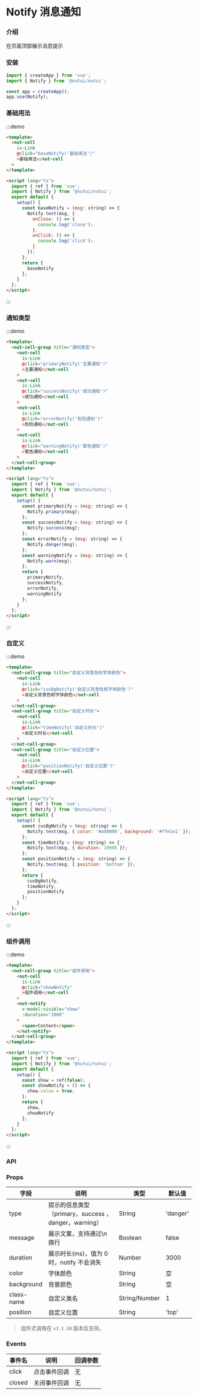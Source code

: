 # Notify 消息通知

### 介绍

在页面顶部展示消息提示

### 安装

```javascript
import { createApp } from 'vue';
import { Notify } from '@nutui/nutui';

const app = createApp();
app.use(Notify);
```

### 基础用法

:::demo

```html
<template>
  <nut-cell
    is-Link
    @click="baseNotify('基础用法')"
    >基础用法</nut-cell
  >
</template>

<script lang="ts">
  import { ref } from 'vue';
  import { Notify } from '@nutui/nutui';
  export default {
    setup() {
      const baseNotify = (msg: string) => {
        Notify.text(msg, {
          onClose: () => {
            console.log('close');
          },
          onClick: () => {
            console.log('click');
          }
        });
      };
      return {
        baseNotify
      };
    }
  };
</script>
```

:::

### 通知类型

:::demo

```html
<template>
  <nut-cell-group title="通知类型">
    <nut-cell
      is-Link
      @click="primaryNotify('主要通知')"
      >主要通知</nut-cell
    >
    <nut-cell
      is-Link
      @click="successNotify('成功通知')"
      >成功通知</nut-cell
    >
    <nut-cell
      is-Link
      @click="errorNotify('危险通知')"
      >危险通知</nut-cell
    >
    <nut-cell
      is-Link
      @click="warningNotify('警告通知')"
      >警告通知</nut-cell
    >
  </nut-cell-group>
</template>

<script lang="ts">
  import { ref } from 'vue';
  import { Notify } from '@nutui/nutui';
  export default {
    setup() {
      const primaryNotify = (msg: string) => {
        Notify.primary(msg);
      };
      const successNotify = (msg: string) => {
        Notify.success(msg);
      };
      const errorNotify = (msg: string) => {
        Notify.danger(msg);
      };
      const warningNotify = (msg: string) => {
        Notify.warn(msg);
      };
      return {
        primaryNotify,
        successNotify,
        errorNotify,
        warningNotify
      };
    }
  };
</script>
```

:::

### 自定义

:::demo

```html
<template>
  <nut-cell-group title="自定义背景色和字体颜色">
    <nut-cell
      is-Link
      @click="cusBgNotify('自定义背景色和字体颜色')"
      >自定义背景色和字体颜色</nut-cell
    >
  </nut-cell-group>
  <nut-cell-group title="自定义时长">
    <nut-cell
      is-Link
      @click="timeNotify('自定义时长')"
      >自定义时长</nut-cell
    >
  </nut-cell-group>
  <nut-cell-group title="自定义位置">
    <nut-cell
      is-Link
      @click="positionNotify('自定义位置')"
      >自定义位置</nut-cell
    >
  </nut-cell-group>
</template>

<script lang="ts">
  import { ref } from 'vue';
  import { Notify } from '@nutui/nutui';
  export default {
    setup() {
      const cusBgNotify = (msg: string) => {
        Notify.text(msg, { color: '#ad0000', background: '#ffe1e1' });
      };
      const timeNotify = (msg: string) => {
        Notify.text(msg, { duration: 10000 });
      };
      const positionNotify = (msg: string) => {
        Notify.text(msg, { position: 'bottom' });
      };
      return {
        cusBgNotify,
        timeNotify,
        positionNotify
      };
    }
  };
</script>
```

:::

### 组件调用

:::demo

```html
<template>
  <nut-cell-group title="组件调用">
    <nut-cell
      is-Link
      @click="showNotify"
      >组件调用</nut-cell
    >
    <nut-notify
      v-model:visible="show"
      :duration="2000"
    >
      <span>Content</span>
    </nut-notify>
  </nut-cell-group>
</template>

<script lang="ts">
  import { ref } from 'vue';
  import { Notify } from '@nutui/nutui';
  export default {
    setup() {
      const show = ref(false);
      const showNotify = () => {
        show.value = true;
      };
      return {
        show,
        showNotify
      };
    }
  };
</script>
```

:::

### API

### Props

| 字段       | 说明                                                 | 类型          | 默认值   |
| ---------- | ---------------------------------------------------- | ------------- | -------- |
| type       | 提示的信息类型（primary，success ，danger，warning） | String        | 'danger' |
| message    | 展示文案，支持通过\n 换行                            | Boolean       | false    |
| duration   | 展示时长(ms)，值为 0 时，notify 不会消失             | Number        | 3000     |
| color      | 字体颜色                                             | String        | 空       |
| background | 背景颜色                                             | String        | 空       |
| class-name | 自定义类名                                           | String/Number | 1        |
| position   | 自定义位置                                           | String        | 'top'    |

> 组件式调用在 `v3.1.20` 版本后支持。

### Events

| 事件名 | 说明         | 回调参数 |
| ------ | ------------ | -------- |
| click  | 点击事件回调 | 无       |
| closed | 关闭事件回调 | 无       |
